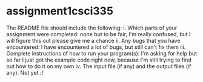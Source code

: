 # assignment1csci335
The README file should include the following:
i. Which parts of your assignment were completed: none but to be fair, I'm really confused, but I will figure this out please give me a chance
ii. Any bugs that you have encountered: I have encountered a lot of bugs, but still can't fix them
iii. Complete instructions of how to run your program(s): I'm asking for help but so far I just got the example code right now, because I'm still trying to find out how to do it on my own
iv. The input file (if any) and the output files (if any).
Not yet :/
